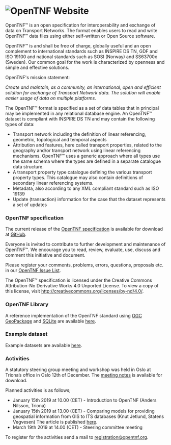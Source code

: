 <h1><img src="https://OpenTNF.github.io/logo.png" tag="OpenTNF" style="float: left">  OpenTNF Website</h1>

OpenTNF™ is an open specification for interoperability and exchange of data on Transport Networks. The format enables users to read and write OpenTNF™ data files using either self-written or Open Source software. 

OpenTNF™ is and shall be free of charge, globally useful and an open complement to international standards such as INSPIRE DS TN, GDF and ISO 19100 and national standards such as SOSI (Norway) and SS63700x (Sweden). Our common goal for the work is characterized by openness and simple and effective solutions.

OpenTNF's mission statement:

_Create and maintain, as a community, an international, open and efficient solution for exchange of Transport Network data. The solution will enable easier usage of data on multiple platforms._

The OpenTNF™ format is specified as a set of data tables that in principal may be implemented in any relational database engine. An OpenTNF™ dataset is compliant with INSPIRE DS TN and may contain the following types of data:

* Transport network including the definition of linear referencing, geometric, topological and temporal aspects
* Attribution and features, here called transport properties, related to the geography and/or transport network using linear referencing mechanisms. OpenTNF™ uses a generic approach where all types use the same schema where the types are defined in a separate catalogue data structure.
* A transport property type catalogue defining the various transport property types. This catalogue may also contain definitions of secondary linear referencing systems.
* Metadata, also according to any XML compliant standard such as ISO 19139
* Update (transaction) information for the case that the dataset represents a set of updates

### OpenTNF specification

The current release of the <a href="https://github.com/OpenTNF/opentnf/blob/master/OpenTNF%20-%20white%20paper.pdf" target="_blank">OpenTNF specification</a> is available for download at [GitHub](https://github.com/OpenTNF/opentnf).

Everyone is invited to contribute to further development and maintenance of OpenTNF™. We encourage you to read, review, evaluate, use, discuss and comment this initiative and document.

Please register your comments, problems, errors, questions, proposals etc. in our [OpenTNF Issue List](https://github.com/OpenTNF/opentnf/issues).

The OpenTNF™ specification is licensed under the Creative Commons Attribution-No Derivative Works 4.0 Unported License. To view a copy of this license, visit <http://creativecommons.org/licenses/by-nd/4.0/>.

### OpenTNF Library

A reference implementation of the OpenTNF standard using [OGC GeoPackage](http://www.geopackage.org) and [SQLite](http://www.sqlite.org) are available [here](https://github.com/OpenTNF/OpenTNF-library).

### Example dataset

Example datasets are available [here](https://github.com/OpenTNF/opentnf/tree/master/Example%20datasets).

### Activities

A statutory steering group meeting and workshop was held in Oslo at Triona’s office in Oslo 12th of December. The <a href="https://github.com/OpenTNF/opentnf/blob/master/meeting%20notes/Meeting%20notes%20OpenTNF%202018-11-20.pdf" target="_blank">meeting notes</a> is available for download.

Planned activities is as follows;

* January 15th 2019 at 10.00 (CET)  - Introduction to OpenTNF (Anders Nilsson, Triona)
* 	January 15th  2019 at 13.00 (CET)  - Comparing models for providing geospatial information from GIS to ITS databases (Knut Jetlund, Statens Vegvesen) The article is published [here](https://www.mdpi.com/2220-9964/8/3/141).
*	March 19th 2019 at 14.00 (CET) - Steering committee meeting

To register for the activities send a mail to <registration@opentnf.org>.


